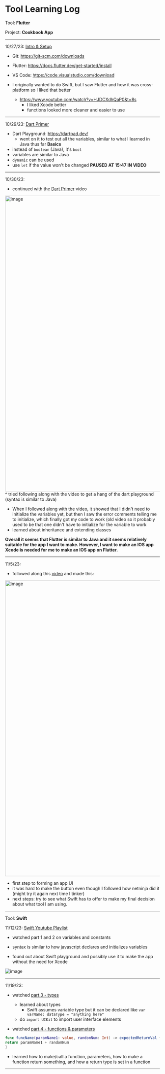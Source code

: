 # Tool Learning Log 

Tool: **Flutter**

Project: **Cookbook App**

---

10/27/23: [Intro & Setup](https://youtu.be/1ukSR1GRtMU?si=T5thSLF81Ldu1RCD)
* Git: https://git-scm.com/downloads
* Flutter: https://docs.flutter.dev/get-started/install
* VS Code: https://code.visualstudio.com/download

* I originally wanted to do Swift, but I saw Flutter and how it was cross-platform so I liked that better
  * https://www.youtube.com/watch?v=HJDCXdhQaP0&t=8s
    * I liked Xcode better
    * functions looked more cleaner and easier to use 

---

10/29/23: [Dart Primer](https://youtu.be/FLQ-Vhw1NYQ?si=tkzexejwfiK54_x8)
* Dart Playground: https://dartpad.dev/
  * went on it to test out all the variables, similar to what I learned in Java thus far
__Basics__
* instead of `boolean` (Java), it's `bool`
* variables are similar to Java
* `dynamic` can be used
* use `let` if the value won't be changed
**PAUSED AT 15:47 IN VIDEO**

---

10/30/23: 
* continued with the [Dart Primer](https://youtu.be/FLQ-Vhw1NYQ?si=tkzexejwfiK54_x8) video
<img width="960" alt="image" src="https://github.com/chanryc9471/apcsa-freedom-project/assets/91750491/08270aae-4433-4bd0-ad0f-44c2dd867131">
<br>
^ tried following along with the video to get a hang of the dart playground (syntax is similar to Java)

* When I followed along with the video, it showed that I didn't need to initialize the variables yet, but then I saw the error comments telling me to initialize, which finally got my code to work (old video so it probably used to be that one didn't have to initialize for the variable to work
* learned about inheritance and extending classes

**Overall it seems that Flutter is similar to Java and it seems relatively suitable for the app I want to make. However, I want to make an IOS app Xcode is needed for me to make an IOS app on Flutter.**

---

11/5/23:
* followed along this [video](https://youtu.be/C5lpPjoivaw?si=fC4CxmCT-LlnvXe7) and made this:
<img width="960" alt="image" src="https://github.com/chanryc9471/apcsa-freedom-project/assets/91750491/cd33cf65-92dd-4de5-9a86-39567dd87324">
<br>

* first step to forming an app UI
 * it was hard to make the button even though I followed how netninja did it (might try it again next time I tinker)
* next steps: try to see what Swift has to offer to make my final decision about what tool I am using.

---

Tool: **Swift**

11/12/23:
[Swift Youtube Playlist](https://www.youtube.com/playlist?list=PL5PR3UyfTWvfacnfUsvNcxIiKIgidNRoW)
* watched part 1 and 2 on variables and constants
 * syntax is similar to how javascript declares and initializes variables

* found out about Swift playground and possibly use it to make the app without the need for Xcode
  
![image](https://github.com/chanryc9471/apcsa-freedom-project/assets/91750491/bcad02ef-f3e2-4491-a989-6a8edf644dd3)

---

11/19/23:
* watched [part 3 - types](https://youtu.be/48v8FH46mQs?si=-dn7eozv6znIF_Dg)
   * learned about types
     * Swift assumes variable type but it can be declared like `var varName: dataType = "anything here"`
   * do `import UIKit` to import user interface elements

* watched [part 4 - functions & parameters](https://youtu.be/fffG55Ei1Qc?si=k-NBPZAnnPZkBKlC)
```swift
func funcName(paramName1: value, randomNum: Int) -> expectedReturnVal {
return paramName1 + randomNum
}
```
 * learned how to make/call a function, parameters, how to make a function return something, and how a return type is set  in a function
---
<!-- 
* Links you used today (websites, videos, etc)
* Things you tried, progress you made, etc
* Challenges, a-ha moments, etc
* Questions you still have
* What you're going to try next
-->
